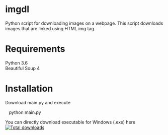 # imgdl
Python script for downloading images on a webpage.
This script downloads images that are linked using HTML img tag.
# Requirements
Python 3.6  
Beautiful Soup 4  
# Installation
Download main.py and execute

    python main.py  
    
You can directly download executable for Windows (.exe) here &nbsp;&nbsp;&nbsp;&nbsp;
[![Total downloads](https://img.shields.io/github/downloads/ristri/imgdl/total.svg)](https://github.com/ristri/imgdl/releases)
